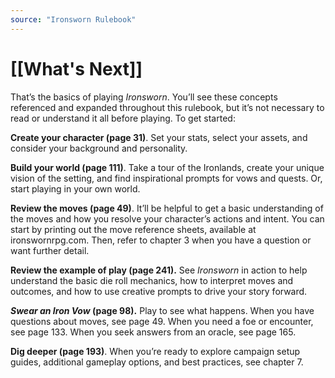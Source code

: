 ```yaml
---
source: "Ironsworn Rulebook"
---
```

# [[What's Next]]

That’s the basics of playing _Ironsworn_. You’ll see these concepts referenced and expanded throughout this rulebook, but it’s not necessary to read or understand it all before playing. To get started:

**Create your character (page 31)**. Set your stats, select your assets, and consider your background and personality.

**Build your world (page 111)**. Take a tour of the Ironlands, create your unique vision of the setting, and find inspirational prompts for vows and quests. Or, start playing in your own world.

**Review the moves (page 49)**. It’ll be helpful to get a basic understanding of the moves and how you resolve your character’s actions and intent. You can start by printing out the move reference sheets, available at ironswornrpg.com. Then, refer to chapter 3 when you have a question or want further detail.

**Review the example of play (page 241).** See _Ironsworn_ in action to help understand the basic die roll mechanics, how to interpret moves and outcomes, and how to use creative prompts to drive your story forward.

**_Swear an Iron Vow_ (page 98).** Play to see what happens. When you have questions about moves, see page 49. When you need a foe or encounter, see page 133. When you seek answers from an oracle, see page 165.

**Dig deeper (page 193)**. When you’re ready to explore campaign setup guides, additional gameplay options, and best practices, see chapter 7.